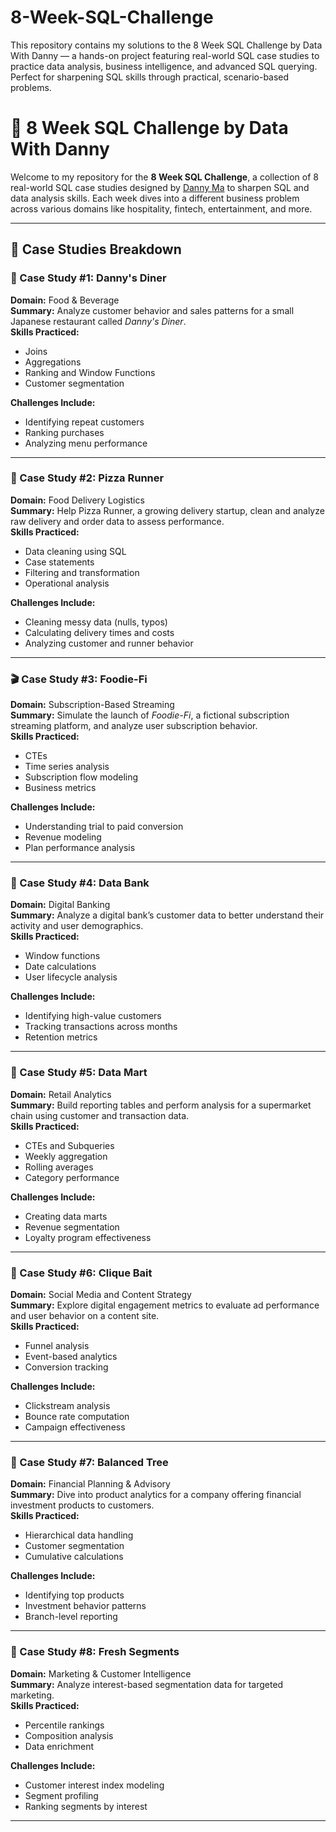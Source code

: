 # 8-Week-SQL-Challenge
This repository contains my solutions to the 8 Week SQL Challenge by Data With Danny — a hands-on project featuring real-world SQL case studies to practice data analysis, business intelligence, and advanced SQL querying. Perfect for sharpening SQL skills through practical, scenario-based problems.

# 🧠 8 Week SQL Challenge by Data With Danny

Welcome to my repository for the **8 Week SQL Challenge**, a collection of 8 real-world SQL case studies designed by [Danny Ma](https://8weeksqlchallenge.com/) to sharpen SQL and data analysis skills. Each week dives into a different business problem across various domains like hospitality, fintech, entertainment, and more.

---

## 📁 Case Studies Breakdown

### 🥢 Case Study #1: Danny's Diner

**Domain:** Food & Beverage  
**Summary:** Analyze customer behavior and sales patterns for a small Japanese restaurant called *Danny's Diner*.  
**Skills Practiced:**
- Joins
- Aggregations
- Ranking and Window Functions
- Customer segmentation

**Challenges Include:**
- Identifying repeat customers
- Ranking purchases
- Analyzing menu performance


---

### 🍕 Case Study #2: Pizza Runner

**Domain:** Food Delivery Logistics  
**Summary:** Help Pizza Runner, a growing delivery startup, clean and analyze raw delivery and order data to assess performance.  
**Skills Practiced:**
- Data cleaning using SQL
- Case statements
- Filtering and transformation
- Operational analysis

**Challenges Include:**
- Cleaning messy data (nulls, typos)
- Calculating delivery times and costs
- Analyzing customer and runner behavior


---

### 🎬 Case Study #3: Foodie-Fi

**Domain:** Subscription-Based Streaming  
**Summary:** Simulate the launch of *Foodie-Fi*, a fictional subscription streaming platform, and analyze user subscription behavior.  
**Skills Practiced:**
- CTEs
- Time series analysis
- Subscription flow modeling
- Business metrics

**Challenges Include:**
- Understanding trial to paid conversion
- Revenue modeling
- Plan performance analysis


---

### 🏦 Case Study #4: Data Bank

**Domain:** Digital Banking  
**Summary:** Analyze a digital bank’s customer data to better understand their activity and user demographics.  
**Skills Practiced:**
- Window functions
- Date calculations
- User lifecycle analysis

**Challenges Include:**
- Identifying high-value customers
- Tracking transactions across months
- Retention metrics


---

### 🛒 Case Study #5: Data Mart

**Domain:** Retail Analytics  
**Summary:** Build reporting tables and perform analysis for a supermarket chain using customer and transaction data.  
**Skills Practiced:**
- CTEs and Subqueries
- Weekly aggregation
- Rolling averages
- Category performance

**Challenges Include:**
- Creating data marts
- Revenue segmentation
- Loyalty program effectiveness


---

### 📱 Case Study #6: Clique Bait

**Domain:** Social Media and Content Strategy  
**Summary:** Explore digital engagement metrics to evaluate ad performance and user behavior on a content site.  
**Skills Practiced:**
- Funnel analysis
- Event-based analytics
- Conversion tracking

**Challenges Include:**
- Clickstream analysis
- Bounce rate computation
- Campaign effectiveness


---

### 🌳 Case Study #7: Balanced Tree

**Domain:** Financial Planning & Advisory  
**Summary:** Dive into product analytics for a company offering financial investment products to customers.  
**Skills Practiced:**
- Hierarchical data handling
- Customer segmentation
- Cumulative calculations

**Challenges Include:**
- Identifying top products
- Investment behavior patterns
- Branch-level reporting



---

### 🧬 Case Study #8: Fresh Segments

**Domain:** Marketing & Customer Intelligence  
**Summary:** Analyze interest-based segmentation data for targeted marketing.  
**Skills Practiced:**
- Percentile rankings
- Composition analysis
- Data enrichment

**Challenges Include:**
- Customer interest index modeling
- Segment profiling
- Ranking segments by interest



------------
